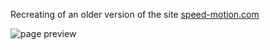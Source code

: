Recreating of an older version of the site [speed-motion.com](speed-motion.com)

![page preview](final-prod.jpeg)